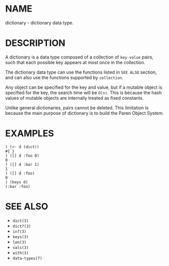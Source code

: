 # NAME
dictionary - dictionary data type.

# DESCRIPTION
A dictionary is a data type composed of a collection of `key-value` pairs, such that each possible key appears at most once in the collection.

The dictionary data type can use the functions listed in `SEE ALSO` section, and can also use the functions supported by `collection`.

Any object can be specified for the key and value, but if a mutable object is specified for the key, the search time will be `O(n)`. This is because the hash values of mutable objects are internally treated as fixed constants.

Unlike general dictionaries, pairs cannot be deleted. This limitation is because the main purpose of dictionary is to build the Paren Object System.

# EXAMPLES

    ) (<- d (dict))
    #{ }
    ) ([] d :foo 0)
    0
    ) ([] d :bar 1)
    1
    ) ([] d :foo)
    0
    ) (keys d)
    (:bar :foo)

# SEE ALSO
- `dict(3)`
- `dict?(3)`
- `in?(3)`
- `keys(3)`
- `len(3)`
- `vals(3)`
- `with(3)`
- `data-types(7)`
